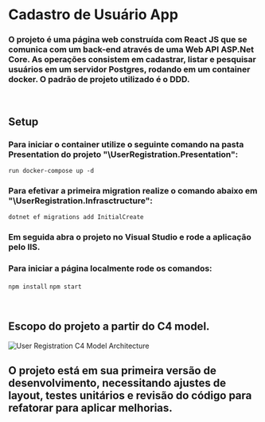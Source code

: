 # Cadastro de Usuário App

### O projeto é uma página web construída com React JS que se comunica com um back-end através de uma Web API ASP.Net Core. As operações consistem em cadastrar, listar e pesquisar usuários em um servidor Postgres, rodando em um container docker. O padrão de projeto utilizado é o DDD.

<br/>

## Setup

### Para iniciar o container utilize o seguinte comando na pasta Presentation do projeto "\UserRegistration.Presentation":

``` run docker-compose up -d ``` 

### Para efetivar a primeira migration realize o comando abaixo em "\UserRegistration.Infrasctructure":

``` dotnet ef migrations add InitialCreate ``` 

### Em seguida abra o projeto no Visual Studio e rode a aplicação pelo IIS.

### Para iniciar a página localmente rode os comandos:

``` npm install ```
``` npm start ```

<br/>

## Escopo do projeto a partir do C4 model.
![User Registration C4 Model Architecture](/assets/C4-Software-Architecture.drawio.png)

## O projeto está em sua primeira versão de desenvolvimento, necessitando ajustes de layout, testes unitários e revisão do código para refatorar para aplicar melhorias.






